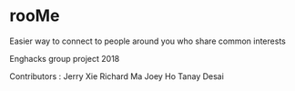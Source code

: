 # rooMe
Easier way to connect to people around you who share common interests

Enghacks group project 2018

Contributors : 
Jerry Xie
Richard Ma
Joey Ho
Tanay Desai
